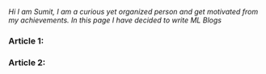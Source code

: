 *Hi I am Sumit, I am a curious yet organized person and get motivated from my achievements. In this page I have decided to write ML Blogs*

### Article 1: 

### Article 2: 
 
